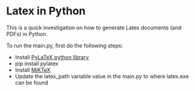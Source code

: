 # Latex in Python
This is a quick investigation on how to generate Latex documents (and PDFs) in Python.

To run the main.py, first do the following steps:
* Install [PyLaTeX python library](https://jeltef.github.io/PyLaTeX)
 * pip install pylatex
* Install [MiKTeX](https://miktex.org/download)
* Update the latex_path variable value in the main.py to where latex.exe can be found
